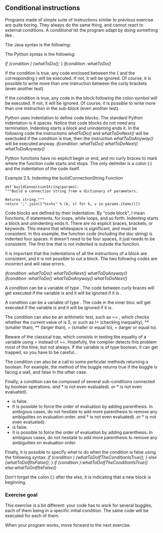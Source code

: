 ## Conditional instructions ##
Programs made of simple suite of instructions similar to previous exercise
are quite boring. They always do the same thing, and cannot react to
external conditions. A *conditional* let the program adapt by doing
something like .

The Java syntax is the following:

The Python syntax is the following:

*if (condition* *) {whatToDo();*     }
*ifcondition* *:whatToDo()*     

If the condition is true, any code enclosed between the { and the
corresponding } will be executed. If not, it will be ignored. Of course, it
is possible to write more than one instruction between the curly brackets
(even another test).

If the condition is true, any code in the block following the
colon symbol will be executed. If not, it will be ignored. Of course, it
is possible to write more than one instruction in the sub-block
(even another test).

Python uses indentation to define code blocks. The standard Python indentation
is 4 spaces. Notice that code blocks do not need any termination. Indenting starts
a block and unindenting ends it. In the
following code the instructions *whatToDo()* and *whatToDoNext()* will be exectuded if the condition is true, then the instruction *whatToDoAnyway()* will be executed anyway. *ifcondition* *:whatToDo()* *whatToDoNext()* *whatToDoAnyway()*     

Python functions have no explicit begin or end, and
no curly braces to mark where the function code starts and stops. The
only delimiter is a colon (:) and the indentation of the code
itself.

Example 2.5. Indenting the buildConnectionString
Function

    def buildConnectionString(params):
    """Build a connection string from a dictionary of parameters.
    
    Returns string."""
    return ";".join(["%s=%s" % (k, v) for k, v in params.items()])

Code blocks are defined by their indentation. By
"code block", I mean functions, if statements, for loops, while loops,
and so forth. Indenting starts a block and unindenting ends it. There
are no explicit braces, brackets, or keywords. This means that
whitespace is significant, and must be consistent. In this example,
the function code (including the doc string) is indented four spaces.
It doesn't need to be four spaces, it just needs to be consistent. The
first line that is not indented is outside the function.

It is important that the indentations of all the
instructions of a block are consistent, and it is not possible to cut
a block. The two following codes are incorrect and will raise
errors.

*ifcondition* *:whatToDo()* *whatToDoNext()* *whatToDoAnyway()*     
*ifcondition* *:whatToDo()* *whatToDoAnyway()* *whatToDoNext()*     

A condition can be a variable of type . The code between
curly braces will get executed if the variable is and it will
be ignored if it is .

A condition can be a variable of type . The code in the inner bloc will get executed if the
variable is and it will be ignored if it is .

The condition can also be an arithmetic test, such as *==* , which checks whether the current value of is 5, or
such as *!=* (checking inequality), ** (smaller than), ** (larger than), *=* (smaller or equal to), *=* (larger or equal to).

Beware of the classical trap, which consists in testing the equality of a
variable using = instead of ==. Hopefully, the compiler detects this
problem most of the time, but not always. If the variable is of type
boolean, it can get trapped, so you have to be careful...

The condition can also be a call to some perticular methods returning a
boolean. For example, the method of the buggle
returns true if the buggle is facing a wall, and false in the other case.

Finally, a condition can be composed of several sub-conditions connected by
boolean operations. *and* *    is not even evaluated).
*or* *    is not even evaluated).
*    is false.
*    It is possible to force the order of evaluation by adding parenthesis. In
ambigous cases, do not hesitate to add more parenthesis to remove any
ambiguities on evaluation order.
*and* *    is not even evaluated).
*or* *    is not even evaluated).
*    is false.
*    It is possible to force the order of evaluation by adding parenthesis. In
ambigous cases, do not hesitate to add more parenthesis to remove any
ambiguities on evaluation order.

Finally, it is possible to specify what to do when the condition is false
using the following syntax: *if (condition* *) {whatToDoIfTheConditionIsTrue();* *} else {whatToDoIfItsFalse();*     }
*if (condition* *):whatToDoIfTheConditionIsTrue()* *else:whatToDoIfItsFalse()*     

Don't forget the colon (:) after the else, it is indicating
that a new block is beginning.

### Exercise goal ###

This exercise is a bit different: your code has to work for several buggles,
each of them being in a specific initial condition. The same code will be
executed for each of them.

When your program works, move forward to the next exercise.

